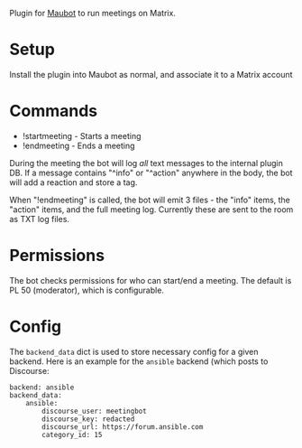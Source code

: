 Plugin for [Maubot](https://docs.mau.fi/maubot/index.html) to run meetings on
Matrix.

# Setup

Install the plugin into Maubot as normal, and associate it to a Matrix account

# Commands

- !startmeeting - Starts a meeting
- !endmeeting - Ends a meeting

During the meeting the bot will log *all* text messages to the internal plugin
DB. If a message contains "^info" or "^action" anywhere in the body, the bot
will add a reaction and store a tag.

When "!endmeeting" is called, the bot will emit 3 files - the "info" items, the
"action" items, and the full meeting log. Currently these are sent to the room
as TXT log files.

# Permissions

The bot checks permissions for who can start/end a meeting. The default is PL
50 (moderator), which is configurable.

# Config

The `backend_data` dict is used to store necessary config for a given backend.
Here is an example for the `ansible` backend (which posts to Discourse:

```
backend: ansible
backend_data:
    ansible:
        discourse_user: meetingbot
        discourse_key: redacted
        discourse_url: https://forum.ansible.com
        category_id: 15
```


